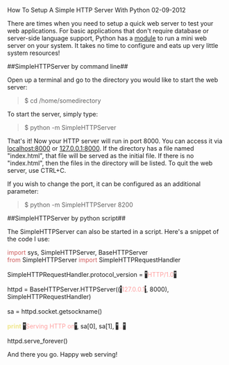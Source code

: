 How To Setup A Simple HTTP Server With Python
02-09-2012

There are times when you need to setup a quick web server to test your web applications. For basic applications that don't require database or server-side language support, Python has a [module][1] to run a mini web server on your system. It takes no time to configure and eats up very little system resources!

##SimpleHTTPServer by command line##

Open up a terminal and go to the directory you would like to start the web server:

> $ cd /home/somedirectory

To start the server, simply type:

> $ python -m SimpleHTTPServer

That's it! Now your HTTP server will run in port 8000. You can access it via [localhost:8000](http://localhost:8000/) or [127.0.0.1:8000](http://127.0.0.1:8000/). If the directory has a file named "index.html", that file will be served as the initial file. If there is no "index.html", then the files in the directory will be listed. To quit the web server, use CTRL+C.

If you wish to change the port, it can be configured as an additional parameter:

> $ python -m SimpleHTTPServer 8200

##SimpleHTTPServer by python script##

The SimpleHTTPServer can also be started in a script. Here's a snippet of the code I use:

<div id="code">
<font color="#cd5c5c">import</font>&nbsp;sys, SimpleHTTPServer, BaseHTTPServer<br>
<font color="#cd5c5c">from</font>&nbsp;SimpleHTTPServer <font color="#cd5c5c">import</font>&nbsp;SimpleHTTPRequestHandler<br>
<br>
SimpleHTTPRequestHandler.protocol_version = <span style="background-color: #333333"><font color="#ffffff">&quot;</font></span><font color="#ffa0a0">HTTP/1.0</font><span style="background-color: #333333"><font color="#ffffff">&quot;</font></span><br>
<br>
httpd = BaseHTTPServer.HTTPServer((<span style="background-color: #333333"><font color="#ffffff">'</font></span><font color="#ffa0a0">127.0.0.1</font><span style="background-color: #333333"><font color="#ffffff">'</font></span>, 8000), SimpleHTTPRequestHandler)<br>
<br>
sa = httpd.socket.getsockname()<br>
<br>
<font color="#f0e68c"><b>print</b></font>&nbsp;<span style="background-color: #333333"><font color="#ffffff">&quot;</font></span><font color="#ffa0a0">Serving HTTP on</font><span style="background-color: #333333"><font color="#ffffff">&quot;</font></span>, sa[0], sa[1], <span style="background-color: #333333"><font color="#ffffff">&quot;</font></span><font color="#ffa0a0">...</font><span style="background-color: #333333"><font color="#ffffff">&quot;</font></span><br>
<br>
httpd.serve_forever()<br>
</div>

And there you go. Happy web serving!

[1]: http://docs.python.org/library/simplehttpserver.html
